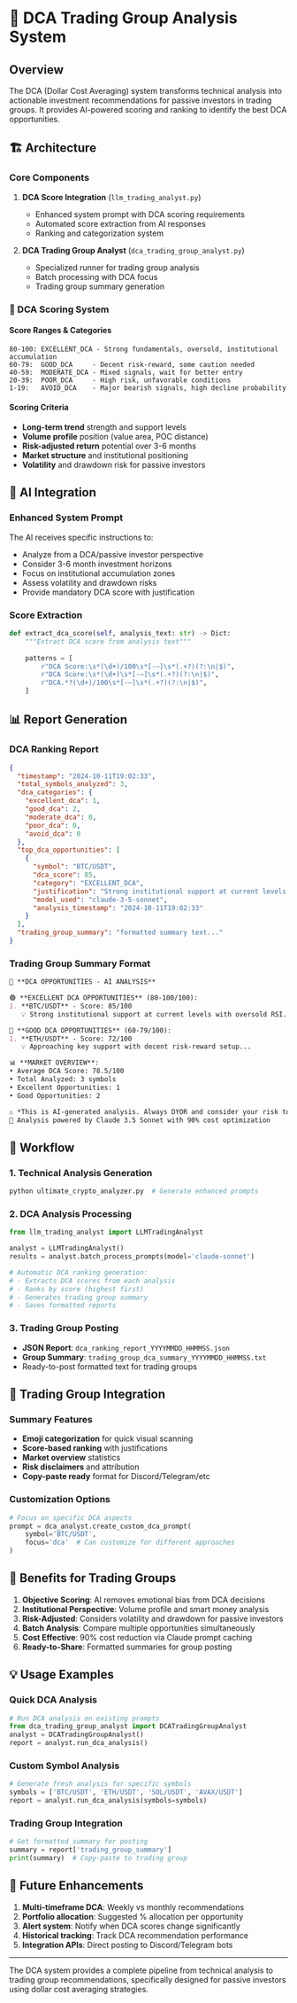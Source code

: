# 🎯 DCA Trading Group Analysis System

## Overview
The DCA (Dollar Cost Averaging) system transforms technical analysis into actionable investment recommendations for passive investors in trading groups. It provides AI-powered scoring and ranking to identify the best DCA opportunities.

## 🏗️ Architecture

### Core Components

1. **DCA Score Integration** (`llm_trading_analyst.py`)
   - Enhanced system prompt with DCA scoring requirements
   - Automated score extraction from AI responses
   - Ranking and categorization system

2. **DCA Trading Group Analyst** (`dca_trading_group_analyst.py`)
   - Specialized runner for trading group analysis
   - Batch processing with DCA focus
   - Trading group summary generation

### 🎯 DCA Scoring System

#### Score Ranges & Categories
```
80-100: EXCELLENT_DCA - Strong fundamentals, oversold, institutional accumulation
60-79:  GOOD_DCA     - Decent risk-reward, some caution needed
40-59:  MODERATE_DCA - Mixed signals, wait for better entry
20-39:  POOR_DCA     - High risk, unfavorable conditions
1-19:   AVOID_DCA    - Major bearish signals, high decline probability
```

#### Scoring Criteria
- **Long-term trend** strength and support levels
- **Volume profile** position (value area, POC distance)  
- **Risk-adjusted return** potential over 3-6 months
- **Market structure** and institutional positioning
- **Volatility** and drawdown risk for passive investors

## 🤖 AI Integration

### Enhanced System Prompt
The AI receives specific instructions to:
- Analyze from a DCA/passive investor perspective
- Consider 3-6 month investment horizons
- Focus on institutional accumulation zones
- Assess volatility and drawdown risks
- Provide mandatory DCA score with justification

### Score Extraction
```python
def extract_dca_score(self, analysis_text: str) -> Dict:
    """Extract DCA score from analysis text"""
    
    patterns = [
        r"DCA Score:\s*(\d+)/100\s*[-–]\s*(.+?)(?:\n|$)",
        r"DCA Score:\s*(\d+)\s*[-–]\s*(.+?)(?:\n|$)",
        r"DCA.*?(\d+)/100\s*[-–]\s*(.+?)(?:\n|$)",
    ]
```

## 📊 Report Generation

### DCA Ranking Report
```json
{
  "timestamp": "2024-10-11T19:02:33",
  "total_symbols_analyzed": 3,
  "dca_categories": {
    "excellent_dca": 1,
    "good_dca": 2,
    "moderate_dca": 0,
    "poor_dca": 0,
    "avoid_dca": 0
  },
  "top_dca_opportunities": [
    {
      "symbol": "BTC/USDT",
      "dca_score": 85,
      "category": "EXCELLENT_DCA",
      "justification": "Strong institutional support at current levels...",
      "model_used": "claude-3-5-sonnet",
      "analysis_timestamp": "2024-10-11T19:02:33"
    }
  ],
  "trading_group_summary": "formatted summary text..."
}
```

### Trading Group Summary Format
```markdown
🎯 **DCA OPPORTUNITIES - AI ANALYSIS**

🟢 **EXCELLENT DCA OPPORTUNITIES** (80-100/100):
1. **BTC/USDT** - Score: 85/100
   💡 Strong institutional support at current levels with oversold RSI...

🔵 **GOOD DCA OPPORTUNITIES** (60-79/100):
1. **ETH/USDT** - Score: 72/100
   💡 Approaching key support with decent risk-reward setup...

📊 **MARKET OVERVIEW**:
• Average DCA Score: 78.5/100
• Total Analyzed: 3 symbols
• Excellent Opportunities: 1
• Good Opportunities: 2

⚠️ *This is AI-generated analysis. Always DYOR and consider your risk tolerance.*
🤖 Analysis powered by Claude 3.5 Sonnet with 90% cost optimization
```

## 🔄 Workflow

### 1. Technical Analysis Generation
```bash
python ultimate_crypto_analyzer.py  # Generate enhanced prompts
```

### 2. DCA Analysis Processing
```python
from llm_trading_analyst import LLMTradingAnalyst

analyst = LLMTradingAnalyst()
results = analyst.batch_process_prompts(model='claude-sonnet')

# Automatic DCA ranking generation:
# - Extracts DCA scores from each analysis
# - Ranks by score (highest first)
# - Generates trading group summary
# - Saves formatted reports
```

### 3. Trading Group Posting
- **JSON Report**: `dca_ranking_report_YYYYMMDD_HHMMSS.json`
- **Group Summary**: `trading_group_dca_summary_YYYYMMDD_HHMMSS.txt`
- Ready-to-post formatted text for trading groups

## 📱 Trading Group Integration

### Summary Features
- **Emoji categorization** for quick visual scanning
- **Score-based ranking** with justifications
- **Market overview** statistics
- **Risk disclaimers** and attribution
- **Copy-paste ready** format for Discord/Telegram/etc

### Customization Options
```python
# Focus on specific DCA aspects
prompt = dca_analyst.create_custom_dca_prompt(
    symbol='BTC/USDT', 
    focus='dca'  # Can customize for different approaches
)
```

## 🎯 Benefits for Trading Groups

1. **Objective Scoring**: AI removes emotional bias from DCA decisions
2. **Institutional Perspective**: Volume profile and smart money analysis
3. **Risk-Adjusted**: Considers volatility and drawdown for passive investors  
4. **Batch Analysis**: Compare multiple opportunities simultaneously
5. **Cost Effective**: 90% cost reduction via Claude prompt caching
6. **Ready-to-Share**: Formatted summaries for group posting

## 💡 Usage Examples

### Quick DCA Analysis
```python
# Run DCA analysis on existing prompts
from dca_trading_group_analyst import DCATradingGroupAnalyst
analyst = DCATradingGroupAnalyst()
report = analyst.run_dca_analysis()
```

### Custom Symbol Analysis
```python
# Generate fresh analysis for specific symbols
symbols = ['BTC/USDT', 'ETH/USDT', 'SOL/USDT', 'AVAX/USDT']
report = analyst.run_dca_analysis(symbols=symbols)
```

### Trading Group Integration
```python
# Get formatted summary for posting
summary = report['trading_group_summary']
print(summary)  # Copy-paste to trading group
```

## 🔮 Future Enhancements

1. **Multi-timeframe DCA**: Weekly vs monthly recommendations
2. **Portfolio allocation**: Suggested % allocation per opportunity
3. **Alert system**: Notify when DCA scores change significantly
4. **Historical tracking**: Track DCA recommendation performance
5. **Integration APIs**: Direct posting to Discord/Telegram bots

---

The DCA system provides a complete pipeline from technical analysis to trading group recommendations, specifically designed for passive investors using dollar cost averaging strategies.